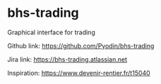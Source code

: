 # bhs-trading
Graphical interface for trading 



Github link: https://github.com/Pyodin/bhs-trading

Jira link: https://bhs-trading.atlassian.net

Inspiration: https://www.devenir-rentier.fr/t15040